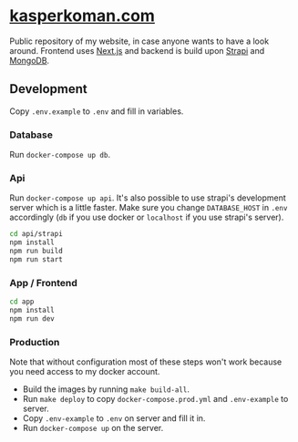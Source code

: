 # [kasperkoman.com](https://kasperkoman.com)

Public repository of my website, in case anyone wants to have a look around. Frontend uses [Next.js](https://nextjs.org) and backend is build upon [Strapi](https://strapi.io/) and [MongoDB](https://www.mongodb.com/).

## Development

Copy `.env.example` to `.env` and fill in variables.

### Database 

Run `docker-compose up db`.

### Api

Run `docker-compose up api`. It's also possible to use strapi's development server which is a little faster. Make sure you change `DATABASE_HOST` in `.env` accordingly (`db` if you use docker or `localhost` if you use strapi's server).

```bash
cd api/strapi
npm install
npm run build
npm run start
```

### App / Frontend

```bash
cd app
npm install
npm run dev
```

### Production

Note that without configuration most of these steps won't work because you need access to my docker account.

- Build the images by running `make build-all`. 
- Run `make deploy` to copy `docker-compose.prod.yml` and `.env-example` to server. 
- Copy `.env-example` to `.env` on server and fill it in. 
- Run `docker-compose up` on the server.